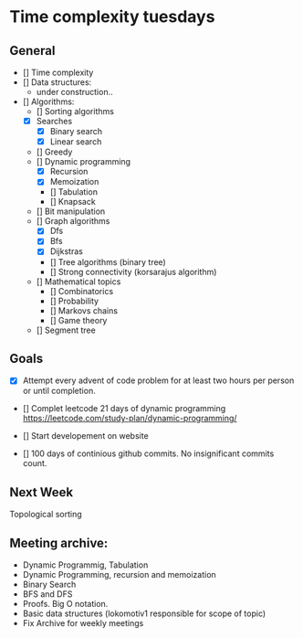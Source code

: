 # Time complexity tuesdays

## General

- [] Time complexity
- [] Data structures:
    - under construction..
- [] Algorithms:
    - [] Sorting algorithms
    - [x] Searches
        - [X] Binary search
        - [x] Linear search
    - [] Greedy
    - [] Dynamic programming
        - [x] Recursion
        - [x] Memoization
        - [] Tabulation
        - [] Knapsack 
    - [] Bit manipulation
    - [] Graph algorithms
        - [x] Dfs
        - [x] Bfs
        - [x] Dijkstras
        - [] Tree algorithms (binary tree)
        - [] Strong connectivity (korsarajus algorithm)
    - [] Mathematical topics
        - [] Combinatorics
        - [] Probability
        - [] Markovs chains
        - [] Game theory
    - [] Segment tree

## Goals

- [x] Attempt every advent of code problem for at least two hours per person or until completion.

- [] Complet leetcode 21 days of dynamic programming https://leetcode.com/study-plan/dynamic-programming/

- [] Start developement on website

- [] 100 days of continious github commits. No insignificant commits count. 

## Next Week

Topological sorting


## Meeting archive:

- Dynamic Programmig, Tabulation
- Dynamic Programming, recursion and memoization
- Binary Search
- BFS and DFS
- Proofs. Big O notation. 
- Basic data structures (lokomotiv1 responsible for scope of topic)
- Fix Archive for weekly meetings


